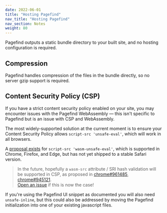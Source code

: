 ```yaml
---
date: 2022-06-01
title: "Hosting Pagefind"
nav_title: "Hosting Pagefind"
nav_section: Notes
weight: 80
---
```


Pagefind outputs a static bundle directory to your built site, and no hosting configuration is required.

## Compression

Pagefind handles compression of the files in the bundle directly, so no server gzip support is required.

## Content Security Policy (CSP)

If you have a strict content security policy enabled on your site, you may encounter issues with the Pagefind WebAssembly — this isn't specific to Pagefind but is an issue with CSP and WebAssembly.

The most widely-supported solution at the current moment is to ensure your Content Security Policy allows `script-src 'unsafe-eval'`, which will work in all browsers.

A [proposal exists](https://github.com/WebAssembly/content-security-policy/blob/main/proposals/CSP.md) for `script-src 'wasm-unsafe-eval'`, which is supported in Chrome, Firefox, and Edge, but has not yet shipped to a stable Safari version.

> In the future, hopefully a `wasm-src` attribute / SRI hash validation will be supported in CSP, as proposed in [chrome#961485](https://bugs.chromium.org/p/chromium/issues/detail?id=961485), [chrome#945121](https://bugs.chromium.org/p/chromium/issues/detail?id=945121).  
[Open an issue](https://github.com/CloudCannon/pagefind/issues) if this is now the case!

If you're using the Pagefind UI snippet as documented you will also need `unsafe-inline`, but this could also be addressed by moving the Pagefind initialization into one of your existing javascript files.
